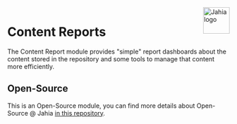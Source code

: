 <a href="https://www.jahia.com/">
    <img src="https://www.jahia.com/modules/jahiacom-templates/images/jahia-3x.png" alt="Jahia logo" title="Jahia" align="right" height="60" />
</a>

Content Reports
======================
The Content Report module provides "simple" report dashboards about the content stored in the repository and some tools to manage that content more efficiently. 

## Open-Source

This is an Open-Source module, you can find more details about Open-Source @ Jahia [in this repository](https://github.com/Jahia/open-source).
